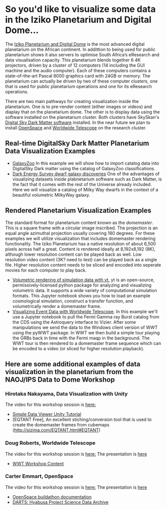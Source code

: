 # So you'd like to visualize some data in the Iziko Planetarium and Digital Dome...

The [Iziko Planetarium and Digital Dome](https://www.iziko.org.za/museums/planetarium) is the most advanced digital planetarium on the African continent. In addittion to being used for public planetarium shows it also servers to optimise South Africa’s eResearch and data visualisation capacity. This planetarium blends together 6 4K projectors, driven by a cluster of 12 computers (14 including the GUI machine and the audio computer). Each of these computers contains a state-of-the-art Pascal 6000 graphics card with 24GB or memory. The planetarium can actually be driven by two of these computer clusters, one that is used for public planetarium operations and one for its eResearch operations.

There are two main pathways for creating visualization inside the planetarium. One is to pre-render content (either images or videos) and diaplay that on the planetarium dome. The other is to display data using the software installed on the planetarium cluster. Both clusters have SkySkan's [Digital Sky Dark Matter software](https://www.skyskan.com/products/ds) installed. In the near future we plan to install [OpenSpace](http://openspaceproject.com/) and [Worldwide Telescope](http://worldwidetelescope.org/webclient/) on the research cluster. 

## Real-time DigitalSky Dark Matter Planetarium Data Visualization Examples

* [GalaxyZoo](https://github.com/IPSScienceVisualization/Workshops/blob/master/CapeTown2018/GalaxyZoo%20visualized%20in%20DigitalSky.ipynb) In this example we will show how to import catalog data into DigitalSky Dark matter using the catalog of GalaxyZoo classifications.
* [Dark Energy Survey dwarf galaxy discoveries](https://github.com/IPSScienceVisualization/Workshops/blob/master/CapeTown2018/DES%20Dwarfs.ipynb) One of the advantages of visualizing datasets inside plabnetarium software such as Dark Matter, is the fact that it comes with the rest of the Universe already included. Here we will visualize a catalog of Milky Way dwarfs in the context of a beautiful volumetric MilkyWay galaxy.

## Rendered Planetarium Visualization Examples

The standard format for planetarium content known as the *domemaster*. This is a square frame with a circular image inscribed. The projection is an equal angle azimuthal projection usually covering 180 degrees. For these examples we will utilize visualization that includes domemaster rendering functionality. The Iziko Planetarium has a native resolution of about 6,500 pixels across half a great. Content is rendered ideally at 8,192x8,192 (8K), although lower resolution content can be played back as well. Low resolution video content (3K? need to test) can be played back as a single file. Higher resolution content needs to be sliced and encoded into seperate movies for each computer to play back.

* [Volumetric rendering of simulation data with yt.](https://github.com/IPSScienceVisualization/Workshops/blob/master/Tokyo2017/Volumetric%20Fisheye%20Rendering%20with%20yt.ipynb) yt is an open-source, permissively-licensed python package for analyzing and visualizing volumetric data. It supports a wide variety of computational simulation formats. This Jupyter notebook shows you how to load an example cosmological simulation, construct a transfer function, and volumetrically render a domemaster frame.
* [Visualizing Event Data with Worldwide Telescope](). In this example we'll use a Jupyter notebook to pull the Fermi Gamma ray Burst catalog from the CDS using the Astroquery interface to Vizier. After some manipulations we send the data to the Windows client version of WWT using the pyWWT package. In WWT we then build a simple tour playing the GRBs back in time with the Fermi maqp in the background. The WWT tour is then rendered to a domemaster frame sequence which can be encoded to a video (or sliced for higher resolution playback).

## Here are some additional examples of data visualization in the planetarium from the NAOJ/IPS Data to Dome Workshop

### Hirotaka Nakayama, Data Visualization with Unity
The video for this workshop session is [here:](http://www.youtube.com/watch?v=NO4iiRdXXt0&t=4h38m25s)

* [Simple Data Viewer Unity Tutorial](https://github.com/sizima/SimpleDataViewer)
* [EQTANT Free], An excellent stiching/conversion tool that is used to create the domemaster frames from cubemaps (http://sizima.com/EQTANT.html#EQTANT)

### Doug Roberts, Worldwide Telescope
The video for this workshop session is [here:](https://www.youtube.com/watch?v=N6RDqBWzqt4&t=1h17m8s)
The presentation is [here](http://prc.nao.ac.jp/fukyu/dtod/pdf/w2.pdf)

* [WWT Workshop Content](http://wwtworkshops.org/)

### Carter Emmart, OpenSpace
The video for this workshop session is [here:](https://www.youtube.com/watch?v=N6RDqBWzqt4&t=2h30m10s)
The presentation is [here](http://prc.nao.ac.jp/fukyu/dtod/pdf/w3.pdf)

* [OpenSpace buildathon documentation](https://openspacenyc.splashthat.com/)
* [DARTS: Hyabusa Project Science Data Archive](https://darts.isas.jaxa.jp/planet/project/hayabusa/spice.html)






